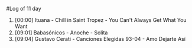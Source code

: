 #Log of 11 day

1. [00:00] Ituana - Chill in Saint Tropez - You Can't Always Get What You Want
1. [09:01] Babasónicos - Anoche - Solita
1. [09:04] Gustavo Cerati - Canciones Elegidas 93-04 - Amo Dejarte Así
